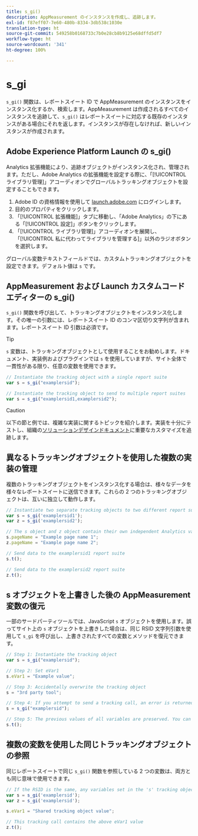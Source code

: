 ```yaml
---
title: s_gi()
description: AppMeasurement のインスタンスを作成し、追跡します。
exl-id: f87eff07-7e60-480b-8334-3db538c1030e
translation-type: ht
source-git-commit: 549258b0168733c7b0e28cb8b9125e68dffd5df7
workflow-type: ht
source-wordcount: '341'
ht-degree: 100%

---
```


# s_gi

`s_gi()` 関数は、レポートスイート ID で AppMeasurement のインスタンスをインスタンス化するか、検索します。AppMeasurement は作成されるすべてのインスタンスを追跡して、`s_gi()` はレポートスイートに対応する既存のインスタンスがある場合にそれを返します。インスタンスが存在しなければ、新しいインスタンスが作成されます。

## Adobe Experience Platform Launch の s_gi()

Analytics 拡張機能により、追跡オブジェクトがインスタンス化され、管理されます。ただし、Adobe Analytics の拡張機能を設定する際に、「[!UICONTROL ライブラリ管理]」アコーディオンでグローバルトラッキングオブジェクトを設定することもできます。

1. Adobe ID の資格情報を使用して [launch.adobe.com](https://launch.adobe.com) にログインします。
2. 目的のプロパティをクリックします。
3. 「[!UICONTROL 拡張機能]」タブに移動し、「Adobe Analytics」の下にある「[!UICONTROL 設定]」ボタンをクリックします。
4. 「[!UICONTROL ライブラリ管理]」アコーディオンを展開し、「[!UICONTROL 私に代わってライブラリを管理する]」以外のラジオボタンを選択します。

グローバル変数テキストフィールドでは、カスタムトラッキングオブジェクトを設定できます。デフォルト値は `s` です。

## AppMeasurement および Launch カスタムコードエディターの s_gi()

`s_gi()` 関数を呼び出して、トラッキングオブジェクトをインスタンス化します。その唯一の引数には、レポートスイート ID のコンマ区切り文字列が含まれます。レポートスイート ID 引数は必須です。

>[!TIP]
>
> `s` 変数は、トラッキングオブジェクトとして使用することをお勧めします。ドキュメント、実装例およびプラグインでは `s` を使用していますが、サイト全体で一貫性がある限り、任意の変数を使用できます。

```js
// Instantiate the tracking object with a single report suite
var s = s_gi("examplersid");

// Instantiate the tracking object to send to multiple report suites
var s = s_gi("examplersid1,examplersid2");
```

>[!CAUTION]
>
> 以下の節と例では、複雑な実装に関するトピックを紹介します。実装を十分にテストし、組織の[ソリューションデザインドキュメント](../../prepare/solution-design.md)に重要なカスタマイズを追跡します。

## 異なるトラッキングオブジェクトを使用した複数の実装の管理

複数のトラッキングオブジェクトをインスタンス化する場合は、様々なデータを様々なレポートスイートに送信できます。これらの 2 つのトラッキングオブジェクトは、互いに独立して動作します。

```js
// Instantiate two separate tracking objects to two different report suites
var s = s_gi('examplersid1');
var z = s_gi('examplersid2');

// The s object and z object contain their own independent Analytics variables simultaneously
s.pageName = "Example page name 1";
z.pageName = "Example page name 2";

// Send data to the examplersid1 report suite
s.t();

// Send data to the examplersid2 report suite
z.t();
```

## s オブジェクトを上書きした後の AppMeasurement 変数の復元

一部のサードパーティツールでは、JavaScript `s` オブジェクトを使用します。誤ってサイト上の `s` オブジェクトを上書きした場合は、同じ RSID 文字列引数を使用して `s_gi` を呼び出し、上書きされたすべての変数とメソッドを復元できます。

```js
// Step 1: Instantiate the tracking object
var s = s_gi("examplersid");

// Step 2: Set eVar1
s.eVar1 = "Example value";

// Step 3: Accidentally overwrite the tracking object
s = "3rd party tool";

// Step 4: If you attempt to send a tracking call, an error is returned. Instead, re-instantiate the tracking object
s = s_gi("examplersid");

// Step 5: The previous values of all variables are preserved. You can send a tracking call and eVar1 is correctly set
s.t();
```

## 複数の変数を使用した同じトラッキングオブジェクトの参照

同じレポートスイートで同じ `s_gi()` 関数を参照している 2 つの変数は、両方とも同じ意味で使用できます。

```js
// If the RSID is the same, any variables set in the 's' tracking object also get set in 'z' tracking object
var s = s_gi('examplersid');
var z = s_gi('examplersid');

s.eVar1 = "Shared tracking object value";

// This tracking call contains the above eVar1 value
z.t();
```
